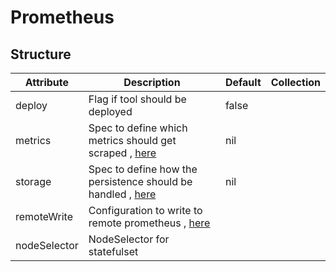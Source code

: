 # Prometheus 
 

## Structure 
 

| Attribute    | Description                                                                    | Default | Collection  |
| ------------ | ------------------------------------------------------------------------------ | ------- | ----------  |
| deploy       | Flag if tool should be deployed                                                |  false  |             |
| metrics      | Spec to define which metrics should get scraped , [here](Metrics.md)           |  nil    |             |
| storage      | Spec to define how the persistence should be handled , [here](storage/Spec.md) |  nil    |             |
| remoteWrite  | Configuration to write to remote prometheus , [here](RemoteWrite.md)           |         |             |
| nodeSelector | NodeSelector for statefulset                                                   |         |             |